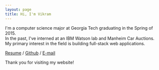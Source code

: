 ```yaml
---
layout: page
title: Hi, I'm Vikram
---
```


I'm a computer science major at Georgia Tech graduating in the Spring of 2015.  
In the past, I've interned at an IBM Watson lab and Manheim Car Auctions.  
My primary interest in the field is building full-stack web applications.

[Resume](/Resume.pdf) / [Github][github] / [E-mail](mailto:vs19@gatech.edu)

Thank you for visiting my website!

[github]: https://github.com/vi-s